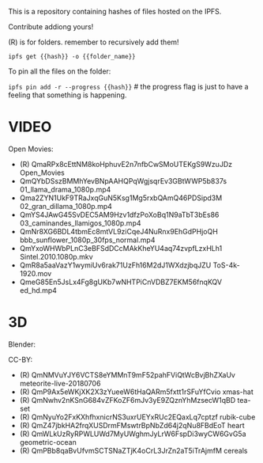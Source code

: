 This is a repository containing hashes of files hosted on the IPFS.

Contribute addiong yours!

(R) is for folders. remember to recursively add them!

`ipfs get {{hash}} -o {{folder_name}}`

To pin all the files on the folder:

`ipfs pin add -r --progress {{hash}}` # the progress flag is just to have a feeling that something is happening.

# VIDEO
Open Movies:
- (R) QmaRPx8cEttNM8koHphuvE2n7nfbCwSMoUTEKgS9WzuJDz Open_Movies
- QmQYbDSszBMMhYevBNpAAHQPqWgjsqrEv3GBtWWP5b837s 01_llama_drama_1080p.mp4
- Qma2ZYN1UkF9TRaJxqGuN5Ksg1Mg5rxbQAmQ46PDSipd3M 02_gran_dillama_1080p.mp4
- QmYS4JAwG45SvDEC5AM9Hzv1dfzPoXoBq1N9aTbT3bEs86 03_caminandes_llamigos_1080p.mp4
- QmNr8XG6BDL4tbmEc8mtVL9ziCqeJ4NuRnx9EhGdPHjoQH bbb_sunflower_1080p_30fps_normal.mp4
- QmYxoWHWbPLnC3eBFSdDCcMAkKheYU4aq74zvpfLzxHLh1 Sintel.2010.1080p.mkv
- QmR8a5aaVazY1wymiUv6rak71UzFh16M2dJ1WXdzjbqJZU ToS-4k-1920.mov
- QmeG85En5JsLx4Fg8gUKb7wNHTPiCnVDBZ7EKM56fnqKQV ed_hd.mp4

# 3D
 Blender:

 CC-BY:
 - (R) QmNMVuYJY6VCTS8eYMMnT9mF52pahFViQtWcBvjBhZXaUv meteorite-live-20180706
 - (R) QmP9Ax5eWKjXK2X3zYueeW6tHaQARm5fxtt1rSFuYfCvio xmas-hat
 - (R) QmNwhv2nKSnG684vZFKoZF6mJv3yE9ZQznYhMzsecW1qBD tea-set
 - (R) QmNyuYo2FxKXhfhxnicrNS3uxrUEYxRUc2EQaxLq7cptzf rubik-cube
 - (R) QmZ47jbkHA2frqXUSDrmFMswtrBpNbZd64j2qNu8FBdEoT heart
 - (R) QmWLkUzRyRPWLUWd7MyUWghmJyLrW6FspDi3wyCW6GvG5a geometric-ocean
 - (R) QmPBb8qaBvUfvmSCTSNaZTjK4oCrL3JrZn2aT5iTrAjmfM cereals
 
